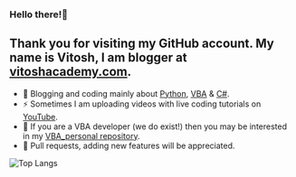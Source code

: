 ### Hello there!👋
## Thank you for visiting my GitHub account. My name is Vitosh, I am blogger at [vitoshacademy.com](https://vitoshacademy.com).

- 🔭 Blogging and coding mainly about [Python](https://www.vitoshacademy.com/category/python/), [VBA](https://www.vitoshacademy.com/category/vba-tricks/) & [C#](https://www.vitoshacademy.com/category/c-sharp-tricks/).
- ⚡ Sometimes I am uploading videos with live coding tutorials on [YouTube](https://www.youtube.com/user/vitoshacademy).
- 👯 If you are a VBA developer (we do exist!) then you may be interested in my [VBA_personal repository](https://github.com/Vitosh/VBA_personal).
- 💬 Pull requests, adding new features will be appreciated.
  
![Top Langs](https://github-readme-stats.vercel.app/api/top-langs/?username=Vitosh&layout=compact&theme=radical)
